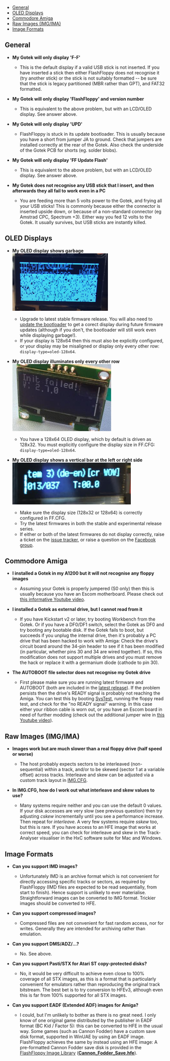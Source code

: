 - [General](#general)
- [OLED Displays](#oled-displays)
- [Commodore Amiga](#commodore-amiga)
- [Raw Images (IMG/IMA)](#raw-images-imgima)
- [Image Formats](#image-formats)

## General

- **My Gotek will only display 'F-F'**
  - This is the default display if a valid USB stick is not inserted.
  If you have inserted a stick then either FlashFloppy does not
  recognise it (try another stick) or the stick is not suitably
  formatted -- be sure that the stick is legacy partitioned (MBR
  rather than GPT), and FAT32 formatted.

- **My Gotek will only display 'FlashFloppy' and version number**
  - This is equivalent to the above problem, but with an LCD/OLED display.
  See answer above.
  
- **My Gotek will only display 'UPD'**
  - FlashFloppy is stuck in its update bootloader. This is usually because
  you have a short from jumper JA to ground. Check that jumpers are installed
  correctly at the rear of the Gotek. Also check the underside of the Gotek
  PCB for shorts (eg. solder blobs).

- **My Gotek will only display 'FF Update Flash'**
  - This is equivalent to the above problem, but with an LCD/OLED display.
  See answer above.
  
- **My Gotek does not recognise any USB stick that I insert, and then
afterwards they all fail to work even in a PC**
  - You are feeding more than 5 volts power to the Gotek, and frying
all your USB sticks! This is commonly because either the connector is
inserted upside down, or because of a non-standard connector (eg
Amstrad CPC, Spectrum +3). Either way you fed 12 volts to the
Gotek. It usually survives, but USB sticks are instantly killed.

## OLED Displays

- **My OLED display shows garbage**  
![Garbage OLED](assets/oled_corrupt.jpg)
  - Upgrade to latest stable firmware release. You will also need to
  [update the bootloader](Firmware-Update#updating-the-bootloader) to
  get a corect display during future firmware updates (although if you
  don't, the bootloader will still work even while displaying garbage!).
  - If your display is 128x64 then this must also be explicitly
  configured, or your display may be misaligned or
  display only every other row: `display-type=oled-128x64`.

- **My OLED display illuminates only every other row**  
![Alternating OLED](assets/oled_alternating.jpg)
  - You have a 128x64 OLED display, which by default is driven as
  128x32. You must explicitly configure the display size in FF.CFG:
  `display-type=oled-128x64`.

- **My OLED display shows a vertical bar at the left or right side**  
![Vertical bar OLED](assets/oled_bar_lhs.jpg)
  - Make sure the display size (128x32 or 128x64) is correctly configured
  in FF.CFG.
  - Try the latest firmwares in both the stable and experimental
  release series.
  - If either or both of the latest firmwares do not display
  correctly, raise a ticket on the [issue tracker][issue-tracker], or
  raise a question on the [Facebook group][facebook].


## Commodore Amiga

- **I installed a Gotek in my A1200 but it will not recognise
any floppy images**
  - Assuming your Gotek is properly jumpered (S0 only) then this is
usually because you have an Escom motherboard. Please check out
[this informative Youtube video][a1200_mod].

- **I installed a Gotek as external drive, but I cannot read from it**
  - If you have Kickstart v2 or later, try booting Workbench from the
Gotek. Or if you have a DF0/DF1 switch, select the Gotek as DF0 and
try booting any bootable disk. If the Gotek fails to boot, but
succeeds if you unplug the internal drive, then it's probably a
PC drive that has been hacked to work with Amiga: Check the drive's
circuit board around the 34-pin header to see if it has been modified
(in particular, whether pins 30 and 34 are wired together). If so,
this modification does not support multiple drives and you must remove
the hack or replace it with a germanium diode (cathode to pin 30).

- **The AUTOBOOT file selector does not recognise my Gotek drive**
  - First please make sure you are running latest firmware and
AUTOBOOT (both are included in the [latest release](Downloads)).
If the problem persists then the drive's READY signal is probably
not reaching the Amiga. You can test this by booting [SysTest][systest],
running the floppy read test, and check for the "no READY signal" warning.
In this case either your ribbon cable is worn out, or you have an Escom
board in need of further modding (check out the additional jumper wire
in [this Youtube video][a1200_mod]).

[a1200_mod]: https://www.youtube.com/watch?v=G6fYOjTYvXM
[systest]: https://github.com/keirf/Amiga-Stuff/blob/master/README.md

## Raw Images (IMG/IMA)

- **Images work but are much slower than a real floppy drive (half speed
or worse)**
  - The host probably expects sectors to be interleaved (non-sequential)
within a track, and/or to be skewed (sector 1 at a variable offset) across
tracks. Interleave and skew can be adjusted via a custom track layout
in [IMG.CFG](IMG.CFG-Configuration-File).

- **In IMG.CFG, how do I work out what interleave and skew values to use?**
  - Many systems require neither and you can use the default 0
values. If your disk accesses are very slow (see previous question)
then try adjusting *cskew* incrementally until you see a performance
increase. Then repeat for *interleave*. A very few systems require
*sskew* too, but this is rare. If you have access to an HFE image that
works at correct speed, you can check for interleave and skew in the
Track-Analyser visualiser in the HxC software suite for Mac and
Windows.

## Image Formats

- **Can you support IMD images?**
  - Unfortunately IMD is an archive format which is not convenient for
directly accessing specific tracks or sectors, as required by FlashFloppy
(IMD files are expected to be read sequentially, from start to finish).
Hence support is unlikely to ever materialise. Straightforward images can
be converted to IMG format. Trickier images should be converted to HFE.

- **Can you support compressed images?**
  - Compressed files are not convenient for fast random access, nor for
writes. Generally they are intended for archiving rather than emulation.

- **Can you support DMS/ADZ/...?**
  - No. See above.

- **Can you support Pasti/STX for Atari ST copy-protected disks?**
  - No, it would be very difficult to achieve even close to 100% coverage
  of all STX images, as this is a format that is particularly convenient
  for emulators rather than reproducing the original track bitstream.
  The best bet is to try conversion to HFEv3, although even this is far
  from 100% supported for all STX images.

- **Can you support EADF (Extended ADF) images for Amiga?**
  - I could, but I'm unlikely to bother as there is no great need.
  I only know of one original game distributed by the publisher in
  EADF format (BC Kid / Factor 5): this can be converted to HFE in
  the usual way. Some games (such as Cannon Fodder) have a custom save
  disk format, supported in WinUAE by using an
  EADF image. FlashFloppy achieves the same by instead using an HFE
  image: A pre-formatted Cannon Fodder save disk is provided in the
  [FlashFloppy Image Library][ff-lib] ([**Cannon_Fodder_Save.hfe**][ff-cf]).

[ff-cf]: https://github.com/keirf/FF_Images/raw/master/Amiga/Cannon_Fodder_Save.hfe
[ff-lib]: https://github.com/keirf/FF_Images/blob/master/README.md
[issue-tracker]: https://github.com/keirf/FlashFloppy/issues
[facebook]: https://www.facebook.com/groups/flashfloppy/
